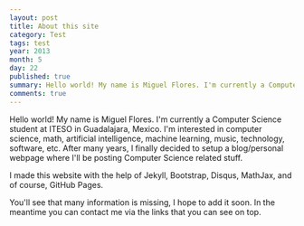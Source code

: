 ```yaml
---
layout: post
title: About this site
category: Test
tags: test
year: 2013
month: 5
day: 22
published: true
summary: Hello world! My name is Miguel Flores. I'm currently a Computer Science student at ITESO in Guadalajara, Mexico. I'm interested in computer science, math, artificial intelligence, machine learning, music, technology, software, etc. After many years, I finally decided to setup a blog/personal webpage where I'll be posting Computer Science related stuff.
comments: true
---
```


Hello world! My name is Miguel Flores. I'm currently a Computer Science student at ITESO in Guadalajara, Mexico. I'm interested in computer science, math, artificial intelligence, machine learning, music, technology, software, etc. After many years, I finally decided to setup a blog/personal webpage where I'll be posting Computer Science related stuff.

I made this website with the help of Jekyll, Bootstrap, Disqus, MathJax, and of course, GitHub Pages.

You'll see that many information is missing, I hope to add it soon. In the meantime you can contact me via the links that you can see on top.